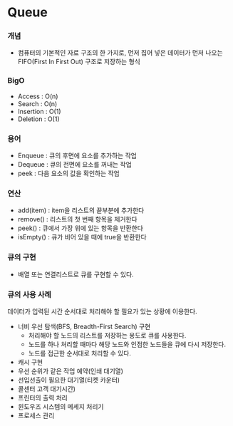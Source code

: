 # Queue

### 개념

- 컴퓨터의 기본적인 자료 구조의 한 가지로, 먼저 집어 넣은 데이터가 먼저 나오는 FIFO(First In First Out) 구조로 저장하는 형식

### BigO

- Access : O(n)
- Search : O(n)
- Insertion : O(1)
- Deletion : O(1)

### 용어

- Enqueue : 큐의 후면에 요소를 추가하는 작업
- Dequeue : 큐의 전면에 요소를 꺼내는 작업
- peek : 다음 요소의 값을 확인하는 작업

### 연산

- add(item) : item을 리스트의 끝부분에 추가한다
- remove() : 리스트의 첫 번째 항목을 제거한다
- peek() : 큐에서 가장 위에 있는 항목을 반환한다
- isEmpty() : 큐가 비어 있을 때에 true을 반환한다

### 큐의 구현

- 배열 또는 연결리스트로 큐를 구현할 수 있다.

### 큐의 사용 사례

데이터가 입력된 시간 순서대로 처리해야 할 필요가 있는 상황에 이용한다.

- 너비 우선 탐색(BFS, Breadth-First Search) 구현
    - 처리해야 할 노드의 리스트를 저장하는 용도로 큐를 사용한다.
    - 노드를 하나 처리할 때마다 해당 노드와 인접한 노드들을 큐에 다시 저장한다.
    - 노드를 접근한 순서대로 처리할 수 있다.
- 캐시 구현
- 우선 순위가 같은 작업 예약(인쇄 대기열)
- 선입선출이 필요한 대기열(티켓 카운터)
- 콜센터 고객 대기시간)
- 프린터의 출력 처리
- 윈도우즈 시스템의 메세지 처리기
- 프로세스 관리
